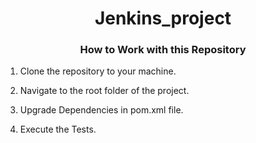 <!DOCTYPE html>
<html>
<head>
    <title></title>
</head>
<body>
    <h1 align="center">Jenkins_project</h1>
    <h3 align="center">How to Work with this Repository</h3>
    <ol>
        <li>
            <p>Clone the repository to your machine.</p>
        </li>
        <li>
            <p>Navigate to the root folder of the project.</p>
        </li>
        <li>
            <p>Upgrade Dependencies  in pom.xml file.</p>
        </li>
        <li>
            <p>Execute the Tests.</p>
        </li>
    </ol>
</body>
</html>

